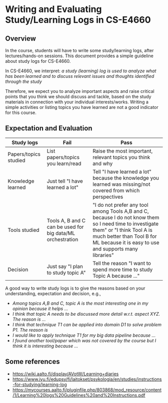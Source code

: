 # Writing and Evaluating Study/Learning Logs in CS-E4660
## Overview
In the course, students will have to write some study/learning logs, after lectures/hands-on sessions. This document provides a simple guideline about study logs for CS-E4660.

In CS-E4660, we interpret: *a study (learning) log is used to analyze what has been learned and to discuss relevant issues and thoughts identified through the study*

Therefore, we expect you to analyze important aspects and raise critical points that you think we should discuss and tackle, based on the study materials in connection with your individual interests/works. Writing a simple activities or listing topics you have learned are not a good indicator for this course.

## Expectation and Evaluation

|Study logs   | Fail              | Pass         |
|-------------|-------------------|--------------|
|Papers/topics studied| List papers/topics you learn/read   | Raise the most important, relevant topics you think and why|
|Knowledge learned| Just tell "I have learned a lot"  | Tell "I have learned a lot" because the knowledge you learned was missing/not covered from which perspectives|
|Tools studied  | Tools A, B and C can be used for big data/ML orchestration|  "I do not prefer any tool among Tools A,B and C, because I do not know them so I need time to investigate them" or "I think Tool A is much better than Tool B for ML because it is easy to use and supports many libraries"|
|Decision   | Just say "I plan to study topic A" | Tell the reason "I want to spend more time to study Topic A because ..."   |

A good way to write study logs is to give the reasons based on your understanding, expectation and decision, e.g.,

* *Among topics A,B and C, topic A is the most interesting one in my opinion because it helps ...*
* *I think that topic A needs to be discussed more detail w.r.t. aspect XYZ. The reason is ...*
* *I think that technique T1 can be applied into domain D1 to solve problem P1. The reason is*
* *I would like to apply technique T1 for my big data pipeline because ...*
* *I found another tool/paper which was not covered by the course but I think it is interesting because ...*

## Some references
* https://wiki.aalto.fi/display/AVotW/Learning+diaries
* https://www.jyu.fi/edupsy/fi/laitokset/psykologia/en/studies/instructions-for-studying/learning-log
* https://mycourses.aalto.fi/pluginfile.php/803868/mod_resource/content/1/Learning%20logs%20Guidelines%20and%20Instructions.pdf
